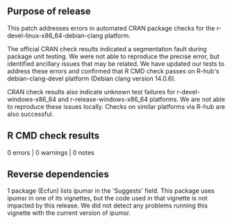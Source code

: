 ## Purpose of release

This patch addresses errors in automated CRAN package checks for the
r-devel-linux-x86_64-debian-clang platform.

The official CRAN check results indicated a segmentation fault during package
unit testing. We were not able to reproduce the precise error, but identified 
ancillary issues that may be related. We have updated our tests to address
these errors and confirmed that R CMD check passes on R-hub's debian-clang-devel
platform (Debian clang version 14.0.6).

CRAN check results also indicate unknown test failures for 
r-devel-windows-x86_64 and r-release-windows-x86_64 platforms. We are not able
to reproduce these issues locally. Checks on similar platforms via R-hub are 
also successful.

## R CMD check results

0 errors | 0 warnings | 0 notes

## Reverse dependencies

1 package (Ecfun) lists ipumsr in the 'Suggests' field. This package
uses ipumsr in one of its vignettes, but the code used in that
vignette is not impacted by this release. We did not detect any problems
running this vignette with the current version of ipumsr.
